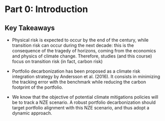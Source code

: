 # Part 0: Introduction


## Key Takeaways

- Physical risk is expected to occur by the end of the century, while transition risk can occur during the next decade: this is the consequence of the tragedy of horizons, coming from the economics and physics of climate change. Therefore, studies (and this course) focus on transition risk (in fact, carbon risk)

- Portfolio decarbonization has been proposed as a climate risk integration strategy by Andersson et al. (2016). It consists in minimizing the tracking error with the benchmark while reducing the carbon footprint of the portfolio. 

- We know that the objective of potential climate mitigations policies will be to track a NZE scenario. A robust portfolio decarbonization should target portfolio alignment with this NZE scenario, and thus adopt a dynamic approach.